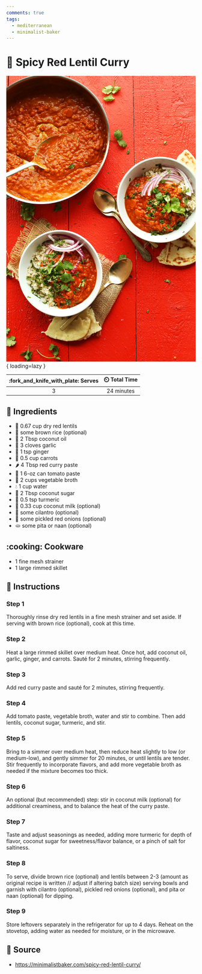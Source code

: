 ```yaml
---
comments: true
tags:
  - mediterranean
  - minimalist-baker
---
```

# :curry: Spicy Red Lentil Curry

![Spicy Red Lentil Curry][1]{ loading=lazy }

| :fork_and_knife_with_plate: Serves | :timer_clock: Total Time |
|:----------------------------------:|:-----------------------: |
| 3 | 24 minutes |

## :salt: Ingredients

- :curry: 0.67 cup dry red lentils
- :rice: some brown rice (optional)
- :coconut: 2 Tbsp coconut oil
- :garlic: 3 cloves garlic
- :sweet_potato: 1 tsp ginger
- :carrot: 0.5 cup carrots
- :hot_pepper: 4 Tbsp red curry paste
- :tomato: 1 6-oz can tomato paste
- :stew: 2 cups vegetable broth
- :droplet: 1 cup water
- :candy: 2 Tbsp coconut sugar
- :herb: 0.5 tsp turmeric
- :coconut: 0.33 cup coconut milk (optional)
- :herb: some cilantro (optional)
- :onion: some pickled red onions (optional)
- :flatbread: some pita or naan (optional)

## :cooking: Cookware

- 1 fine mesh strainer
- 1 large rimmed skillet

## :pencil: Instructions

### Step 1

Thoroughly rinse dry red lentils in a fine mesh strainer and set aside. If serving with brown rice (optional), cook at
this time.

### Step 2

Heat a large rimmed skillet over medium heat. Once hot, add coconut oil, garlic, ginger, and carrots. Sauté for 2
minutes, stirring frequently.

### Step 3

Add red curry paste and sauté for 2 minutes, stirring frequently.

### Step 4

Add tomato paste, vegetable broth, water and stir to combine. Then add lentils, coconut sugar, turmeric, and stir.

### Step 5

Bring to a simmer over medium heat, then reduce heat slightly to low (or medium-low), and gently simmer for 20 minutes,
or until lentils are tender. Stir frequently to incorporate flavors, and add more vegetable broth as needed if the
mixture becomes too thick.

### Step 6

An optional (but recommended) step: stir in coconut milk (optional) for additional creaminess, and to balance the heat
of the curry paste.

### Step 7

Taste and adjust seasonings as needed, adding more turmeric for depth of flavor, coconut sugar for sweetness/flavor
balance, or a pinch of salt for saltiness.

### Step 8

To serve, divide brown rice (optional) and lentils between 2-3 (amount as original recipe is written // adjust if
altering batch size) serving bowls and garnish with cilantro (optional), pickled red onions (optional), and pita or naan
(optional) for dipping.

### Step 9

Store leftovers separately in the refrigerator for up to 4 days. Reheat on the stovetop, adding water as needed for
moisture, or in the microwave.

## :link: Source

- <https://minimalistbaker.com/spicy-red-lentil-curry/>

[1]: <../assets/images/spicy-red-lentil-curry.jpg>
